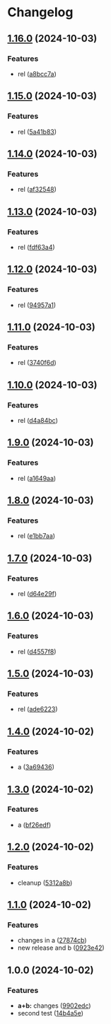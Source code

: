 # Changelog

## [1.16.0](https://github.com/MaximilianGewers/mono-repo-test/compare/pack-a@v1.15.0...pack-a@v1.16.0) (2024-10-03)


### Features

* rel ([a8bcc7a](https://github.com/MaximilianGewers/mono-repo-test/commit/a8bcc7a88ba58668b439749b69219c5481f63fe2))

## [1.15.0](https://github.com/MaximilianGewers/mono-repo-test/compare/pack-a@v1.14.0...pack-a@v1.15.0) (2024-10-03)


### Features

* rel ([5a41b83](https://github.com/MaximilianGewers/mono-repo-test/commit/5a41b831b467c028dc14a9fba71cf02874e499db))

## [1.14.0](https://github.com/MaximilianGewers/mono-repo-test/compare/pack-a@v1.13.0...pack-a@v1.14.0) (2024-10-03)


### Features

* rel ([af32548](https://github.com/MaximilianGewers/mono-repo-test/commit/af325481db2b404acd5632f0531e5fb4e30857e2))

## [1.13.0](https://github.com/MaximilianGewers/mono-repo-test/compare/pack-a@v1.12.0...pack-a@v1.13.0) (2024-10-03)


### Features

* rel ([fdf63a4](https://github.com/MaximilianGewers/mono-repo-test/commit/fdf63a4d7f0fd6ff51dab2b791ac7cba28e09464))

## [1.12.0](https://github.com/MaximilianGewers/mono-repo-test/compare/pack-a@v1.11.0...pack-a@v1.12.0) (2024-10-03)


### Features

* rel ([94957a1](https://github.com/MaximilianGewers/mono-repo-test/commit/94957a15e5b7f259bc6f38a75b1df46a2de40630))

## [1.11.0](https://github.com/MaximilianGewers/mono-repo-test/compare/pack-a@v1.10.0...pack-a@v1.11.0) (2024-10-03)


### Features

* rel ([3740f6d](https://github.com/MaximilianGewers/mono-repo-test/commit/3740f6dd8b7abea077c8cba39f4e665986290209))

## [1.10.0](https://github.com/MaximilianGewers/mono-repo-test/compare/pack-a@v1.9.0...pack-a@v1.10.0) (2024-10-03)


### Features

* rel ([d4a84bc](https://github.com/MaximilianGewers/mono-repo-test/commit/d4a84bce4a07f622d656439d54f55dcc7a74bf88))

## [1.9.0](https://github.com/MaximilianGewers/mono-repo-test/compare/pack-a@v1.8.0...pack-a@v1.9.0) (2024-10-03)


### Features

* rel ([a1649aa](https://github.com/MaximilianGewers/mono-repo-test/commit/a1649aa199fd8317b6822bc5484edfdb3ef9f3a9))

## [1.8.0](https://github.com/MaximilianGewers/mono-repo-test/compare/pack-a@v1.7.0...pack-a@v1.8.0) (2024-10-03)


### Features

* rel ([e1bb7aa](https://github.com/MaximilianGewers/mono-repo-test/commit/e1bb7aa1de8b08e5c064efe9c0458762fe21ed40))

## [1.7.0](https://github.com/MaximilianGewers/mono-repo-test/compare/pack-a@v1.6.0...pack-a@v1.7.0) (2024-10-03)


### Features

* rel ([d64e29f](https://github.com/MaximilianGewers/mono-repo-test/commit/d64e29f14eaa2ac8605ced7e2f334effd0618b04))

## [1.6.0](https://github.com/MaximilianGewers/mono-repo-test/compare/pack-a@v1.5.0...pack-a@v1.6.0) (2024-10-03)


### Features

* rel ([d4557f8](https://github.com/MaximilianGewers/mono-repo-test/commit/d4557f8feec87f8e987140e9bc21886dbb9dd695))

## [1.5.0](https://github.com/MaximilianGewers/mono-repo-test/compare/pack-a@v1.4.0...pack-a@v1.5.0) (2024-10-03)


### Features

* rel ([ade6223](https://github.com/MaximilianGewers/mono-repo-test/commit/ade62230c52ad4243d8f6eedaa7f048018d9350f))

## [1.4.0](https://github.com/MaximilianGewers/mono-repo-test/compare/pack-a@v1.3.0...pack-a@v1.4.0) (2024-10-02)


### Features

* a ([3a69436](https://github.com/MaximilianGewers/mono-repo-test/commit/3a6943692b665feb32b238145e48ee7c259d713b))

## [1.3.0](https://github.com/MaximilianGewers/mono-repo-test/compare/pack-a@v1.2.0...pack-a@v1.3.0) (2024-10-02)


### Features

* a ([bf26edf](https://github.com/MaximilianGewers/mono-repo-test/commit/bf26edfe0e4cb05dee0bd920a20ce35ca1f0fe34))

## [1.2.0](https://github.com/MaximilianGewers/mono-repo-test/compare/pack-a@v1.1.0...pack-a@v1.2.0) (2024-10-02)


### Features

* cleanup ([5312a8b](https://github.com/MaximilianGewers/mono-repo-test/commit/5312a8b48e6ea3fd999b76ed88dc6a4204971510))

## [1.1.0](https://github.com/MaximilianGewers/mono-repo-test/compare/pack-a@v1.0.0...pack-a@v1.1.0) (2024-10-02)


### Features

* changes in a ([27874cb](https://github.com/MaximilianGewers/mono-repo-test/commit/27874cbb2c33f8ec8bc8606c2d469e35e07a4ab2))
* new release and b ([0923e42](https://github.com/MaximilianGewers/mono-repo-test/commit/0923e4262b8a7ab2a9b82d32c8953c2cafc1df22))

## 1.0.0 (2024-10-02)


### Features

* **a+b:** changes ([9902edc](https://github.com/MaximilianGewers/mono-repo-test/commit/9902edcdfc29bbdd8f50c140e2fdc7d9dbff86bb))
* second test ([14b4a5e](https://github.com/MaximilianGewers/mono-repo-test/commit/14b4a5eb104de9a05e4a6b09ae6dd6d249d2f898))
